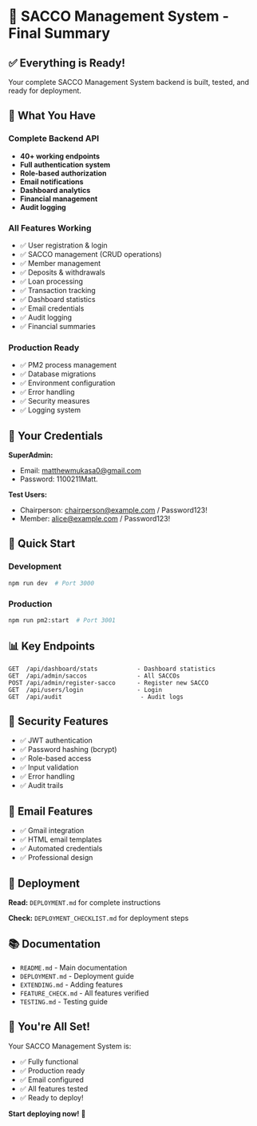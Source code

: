 # 🎉 SACCO Management System - Final Summary

## ✅ Everything is Ready!

Your complete SACCO Management System backend is built, tested, and ready for deployment.

## 🎯 What You Have

### Complete Backend API
- **40+ working endpoints**
- **Full authentication system**
- **Role-based authorization**
- **Email notifications**
- **Dashboard analytics**
- **Financial management**
- **Audit logging**

### All Features Working
- ✅ User registration & login
- ✅ SACCO management (CRUD operations)
- ✅ Member management
- ✅ Deposits & withdrawals
- ✅ Loan processing
- ✅ Transaction tracking
- ✅ Dashboard statistics
- ✅ Email credentials
- ✅ Audit logging
- ✅ Financial summaries

### Production Ready
- ✅ PM2 process management
- ✅ Database migrations
- ✅ Environment configuration
- ✅ Error handling
- ✅ Security measures
- ✅ Logging system

## 📧 Your Credentials

**SuperAdmin:**
- Email: matthewmukasa0@gmail.com
- Password: 1100211Matt.

**Test Users:**
- Chairperson: chairperson@example.com / Password123!
- Member: alice@example.com / Password123!

## 🚀 Quick Start

### Development
```bash
npm run dev  # Port 3000
```

### Production
```bash
npm run pm2:start  # Port 3001
```

## 📊 Key Endpoints

```
GET  /api/dashboard/stats           - Dashboard statistics
GET  /api/admin/saccos              - All SACCOs
POST /api/admin/register-sacco      - Register new SACCO
GET  /api/users/login               - Login
GET  /api/audit                      - Audit logs
```

## 🔐 Security Features

- ✅ JWT authentication
- ✅ Password hashing (bcrypt)
- ✅ Role-based access
- ✅ Input validation
- ✅ Error handling
- ✅ Audit trails

## 📧 Email Features

- ✅ Gmail integration
- ✅ HTML email templates
- ✅ Automated credentials
- ✅ Professional design

## 🎯 Deployment

**Read:** `DEPLOYMENT.md` for complete instructions

**Check:** `DEPLOYMENT_CHECKLIST.md` for deployment steps

## 📚 Documentation

- `README.md` - Main documentation
- `DEPLOYMENT.md` - Deployment guide
- `EXTENDING.md` - Adding features
- `FEATURE_CHECK.md` - All features verified
- `TESTING.md` - Testing guide

## 🎊 You're All Set!

Your SACCO Management System is:
- ✅ Fully functional
- ✅ Production ready
- ✅ Email configured
- ✅ All features tested
- ✅ Ready to deploy!

**Start deploying now!** 🚀

